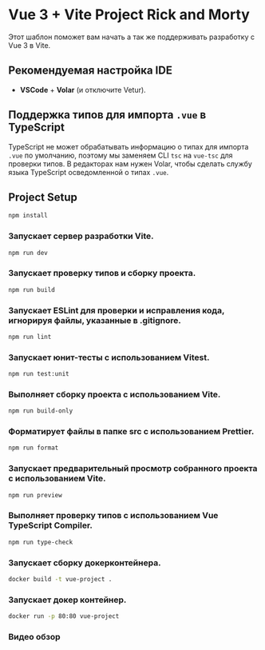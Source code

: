 
# Vue 3 + Vite Project Rick and Morty

Этот шаблон поможет вам начать а так же поддерживать разработку с Vue 3 в Vite.

## Рекомендуемая настройка IDE

- **VSCode** + **Volar** (и отключите Vetur).

## Поддержка типов для импорта `.vue` в TypeScript

TypeScript не может обрабатывать информацию о типах для импорта `.vue` по умолчанию, поэтому мы заменяем CLI `tsc` на `vue-tsc` для проверки типов. В редакторах нам нужен Volar, чтобы сделать службу языка TypeScript осведомленной о типах `.vue`.


## Project Setup

```sh
npm install
```

### Запускает сервер разработки Vite.

```sh
npm run dev
```

### Запускает проверку типов и сборку проекта.

```sh
npm run build
```

### Запускает ESLint для проверки и исправления кода, игнорируя файлы, указанные в .gitignore.

```sh
npm run lint
```

### Запускает юнит-тесты с использованием Vitest.

```sh
npm run test:unit
```

### Выполняет сборку проекта с использованием Vite.

```sh
npm run build-only
```

### Форматирует файлы в папке src с использованием Prettier.

```sh
npm run format
```

### Запускает предварительный просмотр собранного проекта с использованием Vite.

```sh
npm run preview
```

### Выполняет проверку типов с использованием Vue TypeScript Compiler.

```sh
npm run type-check
```

### Запускает сборку докерконтейнера.

```sh
docker build -t vue-project .
```

### Запускает докер контейнер.

```sh
docker run -p 80:80 vue-project
```

### Видео обзор

